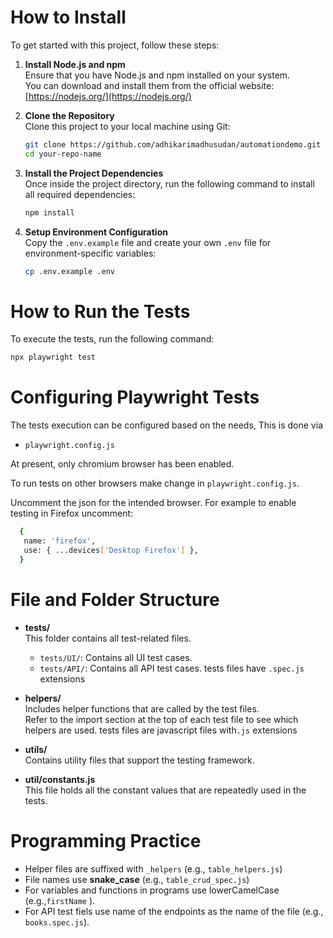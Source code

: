 # How to Install

To get started with this project, follow these steps:

1. **Install Node.js and npm**  
   Ensure that you have Node.js and npm installed on your system.  
   You can download and install them from the official website: [https://nodejs.org/](https://nodejs.org/)

2. **Clone the Repository**  
   Clone this project to your local machine using Git:

   ```bash
   git clone https://github.com/adhikarimadhusudan/automationdemo.git
   cd your-repo-name
   ```

3. **Install the Project Dependencies**  
   Once inside the project directory, run the following command to install all required dependencies:

   ```bash
   npm install
   ```

4. **Setup Environment Configuration**  
   Copy the `.env.example` file and create your own `.env` file for environment-specific variables:

   ```bash
   cp .env.example .env
   ```
# How to Run the Tests

   To execute the tests, run the following command:

   ```bash
   npx playwright test
   ```
# Configuring Playwright Tests

   The tests execution can be configured based on the needs, This is done via 
   - `playwright.config.js` 

   At present, only chromium browser has been enabled. 
   
   To run tests on other browsers make change in `playwright.config.js`. 

   Uncomment the json for the intended browser. For example to enable testing in Firefox uncomment: 

   ```bash 
     {
      name: 'firefox',
      use: { ...devices['Desktop Firefox'] },
     } 
   ```

# File and Folder Structure

- **tests/**  
  This folder contains all test-related files.  
  - `tests/UI/`: Contains all UI test cases.  
  - `tests/API/`: Contains all API test cases.
  tests files have `.spec.js` extensions

- **helpers/**  
  Includes helper functions that are called by the test files.  
  Refer to the import section at the top of each test file to see which helpers are used.
  tests files are  javascript files with`.js` extensions

- **utils/**  
  Contains utility files that support the testing framework.

- **util/constants.js**  
  This file holds all the constant values that are repeatedly used in the tests.

# Programming Practice

- Helper files are suffixed with `_helpers` (e.g., `table_helpers.js`)
- File names use **snake_case** (e.g., `table_crud_spec.js`)
- For variables and functions  in programs use lowerCamelCase (e.g.,`firstName` ).
- For API test fiels use name of the endpoints as the name of the file (e.g., `books.spec.js`).
